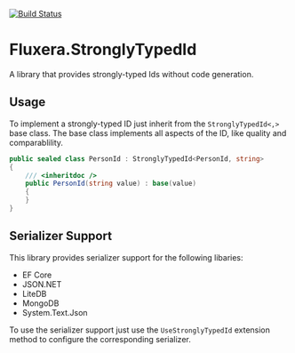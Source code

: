 [![Build Status](https://dev.azure.com/fluxera/Foundation/_apis/build/status/GitHub/fluxera.Fluxera.StronglyTypedId?branchName=main&stageName=BuildAndTest)](https://dev.azure.com/fluxera/Foundation/_build/latest?definitionId=84&branchName=main)

# Fluxera.StronglyTypedId

A library that provides strongly-typed Ids without code generation. 


## Usage

To implement a strongly-typed ID just inherit from the ```StronglyTypedId<,>``` base class.
The base class implements all aspects of the ID, like quality and comparablility.

```C#
public sealed class PersonId : StronglyTypedId<PersonId, string>
{
	/// <inheritdoc />
	public PersonId(string value) : base(value)
	{
	}
}
```

## Serializer Support

This library provides serializer support for the following libaries:

- EF Core
- JSON.NET
- LiteDB
- MongoDB
- System.Text.Json

To use the serializer support just use the ```UseStronglyTypedId``` extension method to configure the
corresponding serializer.
